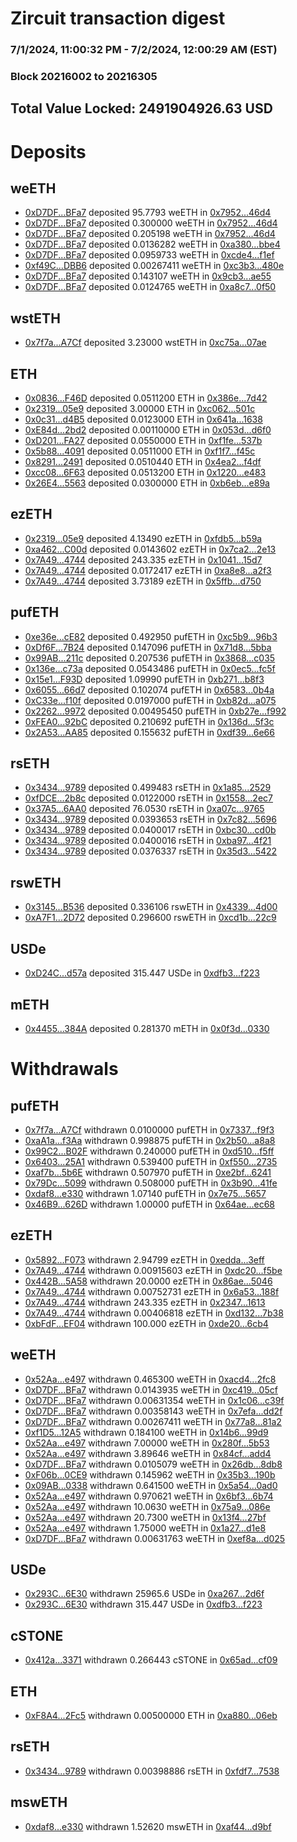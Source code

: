 # Zircuit transaction digest
### 7/1/2024, 11:00:32 PM - 7/2/2024, 12:00:29 AM (EST)
### Block 20216002 to 20216305

## Total Value Locked: 2491904926.63 USD

# Deposits
## weETH
- [0xD7DF...BFa7](https://etherscan.io/address/0xD7DF7E085214743530afF339aFC420c7c720BFa7) deposited 95.7793 weETH in [0x7952...46d4](https://etherscan.io/tx/0xD7DF7E085214743530afF339aFC420c7c720BFa7)
- [0xD7DF...BFa7](https://etherscan.io/address/0xD7DF7E085214743530afF339aFC420c7c720BFa7) deposited 0.300000 weETH in [0x7952...46d4](https://etherscan.io/tx/0xD7DF7E085214743530afF339aFC420c7c720BFa7)
- [0xD7DF...BFa7](https://etherscan.io/address/0xD7DF7E085214743530afF339aFC420c7c720BFa7) deposited 0.205198 weETH in [0x7952...46d4](https://etherscan.io/tx/0xD7DF7E085214743530afF339aFC420c7c720BFa7)
- [0xD7DF...BFa7](https://etherscan.io/address/0xD7DF7E085214743530afF339aFC420c7c720BFa7) deposited 0.0136282 weETH in [0xa380...bbe4](https://etherscan.io/tx/0xD7DF7E085214743530afF339aFC420c7c720BFa7)
- [0xD7DF...BFa7](https://etherscan.io/address/0xD7DF7E085214743530afF339aFC420c7c720BFa7) deposited 0.0959733 weETH in [0xcde4...f1ef](https://etherscan.io/tx/0xD7DF7E085214743530afF339aFC420c7c720BFa7)
- [0xf49C...DBB6](https://etherscan.io/address/0xf49C764dE0F0E2d1cF41c9dCa1Af54e37B43DBB6) deposited 0.00267411 weETH in [0xc3b3...480e](https://etherscan.io/tx/0xf49C764dE0F0E2d1cF41c9dCa1Af54e37B43DBB6)
- [0xD7DF...BFa7](https://etherscan.io/address/0xD7DF7E085214743530afF339aFC420c7c720BFa7) deposited 0.143107 weETH in [0x9cb3...ae55](https://etherscan.io/tx/0xD7DF7E085214743530afF339aFC420c7c720BFa7)
- [0xD7DF...BFa7](https://etherscan.io/address/0xD7DF7E085214743530afF339aFC420c7c720BFa7) deposited 0.0124765 weETH in [0xa8c7...0f50](https://etherscan.io/tx/0xD7DF7E085214743530afF339aFC420c7c720BFa7)
## wstETH
- [0x7f7a...A7Cf](https://etherscan.io/address/0x7f7aE9D06d74B5701cb3978fF0610a9bc2aFA7Cf) deposited 3.23000 wstETH in [0xc75a...07ae](https://etherscan.io/tx/0x7f7aE9D06d74B5701cb3978fF0610a9bc2aFA7Cf)
## ETH
- [0x0836...F46D](https://etherscan.io/address/0x08363dF5214c293cAD292f898d02A93A1E15F46D) deposited 0.0511200 ETH in [0x386e...7d42](https://etherscan.io/tx/0x08363dF5214c293cAD292f898d02A93A1E15F46D)
- [0x2319...05e9](https://etherscan.io/address/0x2319687e45a051E2b375f23301274DA9019205e9) deposited 3.00000 ETH in [0xc062...501c](https://etherscan.io/tx/0x2319687e45a051E2b375f23301274DA9019205e9)
- [0x0c31...d4B5](https://etherscan.io/address/0x0c3153cC3B02ffCc0a69099728B85bDDF5d3d4B5) deposited 0.0123000 ETH in [0x641a...1638](https://etherscan.io/tx/0x0c3153cC3B02ffCc0a69099728B85bDDF5d3d4B5)
- [0xE84d...2bd2](https://etherscan.io/address/0xE84db16bA92eD0fD015bB430f0F1327ef52b2bd2) deposited 0.00110000 ETH in [0x053d...d6f0](https://etherscan.io/tx/0xE84db16bA92eD0fD015bB430f0F1327ef52b2bd2)
- [0xD201...FA27](https://etherscan.io/address/0xD20173e2b75a0019E81F6b9F4Ed3873D1E86FA27) deposited 0.0550000 ETH in [0xf1fe...537b](https://etherscan.io/tx/0xD20173e2b75a0019E81F6b9F4Ed3873D1E86FA27)
- [0x5b88...4091](https://etherscan.io/address/0x5b8823C6fdaaD1DADBB6F44E1B10c0855cD84091) deposited 0.0511000 ETH in [0xf1f7...f45c](https://etherscan.io/tx/0x5b8823C6fdaaD1DADBB6F44E1B10c0855cD84091)
- [0x8291...2491](https://etherscan.io/address/0x829175237D0f9d85DA251aac87B23b00cAe22491) deposited 0.0510440 ETH in [0x4ea2...f4df](https://etherscan.io/tx/0x829175237D0f9d85DA251aac87B23b00cAe22491)
- [0xcc08...6F63](https://etherscan.io/address/0xcc08fac3A2578F26730D748e23a4928614d06F63) deposited 0.0513200 ETH in [0x1220...e483](https://etherscan.io/tx/0xcc08fac3A2578F26730D748e23a4928614d06F63)
- [0x26E4...5563](https://etherscan.io/address/0x26E4120d04A7E961773237D613f0e12e52675563) deposited 0.0300000 ETH in [0xb6eb...e89a](https://etherscan.io/tx/0x26E4120d04A7E961773237D613f0e12e52675563)
## ezETH
- [0x2319...05e9](https://etherscan.io/address/0x2319687e45a051E2b375f23301274DA9019205e9) deposited 4.13490 ezETH in [0xfdb5...b59a](https://etherscan.io/tx/0x2319687e45a051E2b375f23301274DA9019205e9)
- [0xa462...C00d](https://etherscan.io/address/0xa462c025701a1589c66CD3e0D4EEB233C86AC00d) deposited 0.0143602 ezETH in [0x7ca2...2e13](https://etherscan.io/tx/0xa462c025701a1589c66CD3e0D4EEB233C86AC00d)
- [0x7A49...4744](https://etherscan.io/address/0x7A493Be5c2ce014cD049Bf178a1ac0Db1B434744) deposited 243.335 ezETH in [0x1041...15d7](https://etherscan.io/tx/0x7A493Be5c2ce014cD049Bf178a1ac0Db1B434744)
- [0x7A49...4744](https://etherscan.io/address/0x7A493Be5c2ce014cD049Bf178a1ac0Db1B434744) deposited 0.0172417 ezETH in [0xa8e8...a2f3](https://etherscan.io/tx/0x7A493Be5c2ce014cD049Bf178a1ac0Db1B434744)
- [0x7A49...4744](https://etherscan.io/address/0x7A493Be5c2ce014cD049Bf178a1ac0Db1B434744) deposited 3.73189 ezETH in [0x5ffb...d750](https://etherscan.io/tx/0x7A493Be5c2ce014cD049Bf178a1ac0Db1B434744)
## pufETH
- [0xe36e...cE82](https://etherscan.io/address/0xe36e1Ac96E7712E951b7cde19a82A89E2754cE82) deposited 0.492950 pufETH in [0xc5b9...96b3](https://etherscan.io/tx/0xe36e1Ac96E7712E951b7cde19a82A89E2754cE82)
- [0xDf6F...7B24](https://etherscan.io/address/0xDf6F811E57385E0DBF69f9400E83D887c5de7B24) deposited 0.147096 pufETH in [0x71d8...5bba](https://etherscan.io/tx/0xDf6F811E57385E0DBF69f9400E83D887c5de7B24)
- [0x99AB...211c](https://etherscan.io/address/0x99AB515e23FD9FFDBf6f5B8779C3D73c7310211c) deposited 0.207536 pufETH in [0x3868...c035](https://etherscan.io/tx/0x99AB515e23FD9FFDBf6f5B8779C3D73c7310211c)
- [0x136e...c73a](https://etherscan.io/address/0x136e8A343F8c2da0cCAa69dd7a66cDe5D8C2c73a) deposited 0.0543486 pufETH in [0x0ec5...fc5f](https://etherscan.io/tx/0x136e8A343F8c2da0cCAa69dd7a66cDe5D8C2c73a)
- [0x15e1...F93D](https://etherscan.io/address/0x15e12065B446b8559858029BA42dc3D4E0e9F93D) deposited 1.09990 pufETH in [0xb271...b8f3](https://etherscan.io/tx/0x15e12065B446b8559858029BA42dc3D4E0e9F93D)
- [0x6055...66d7](https://etherscan.io/address/0x605564CE4E3E8f9d7fCB760cf9e3aE2cf58c66d7) deposited 0.102074 pufETH in [0x6583...0b4a](https://etherscan.io/tx/0x605564CE4E3E8f9d7fCB760cf9e3aE2cf58c66d7)
- [0xC33e...f10f](https://etherscan.io/address/0xC33ea8AbDa723abE4854F9d6E04Ba61C09E8f10f) deposited 0.0197000 pufETH in [0xb82d...a075](https://etherscan.io/tx/0xC33ea8AbDa723abE4854F9d6E04Ba61C09E8f10f)
- [0x2262...9972](https://etherscan.io/address/0x22620F43C19fDD06736b97433A2b8aeC5EeA9972) deposited 0.00495450 pufETH in [0xb27e...f992](https://etherscan.io/tx/0x22620F43C19fDD06736b97433A2b8aeC5EeA9972)
- [0xFEA0...92bC](https://etherscan.io/address/0xFEA0693029AAA61f7ABBdD7Cc95D1fBa8e3292bC) deposited 0.210692 pufETH in [0x136d...5f3c](https://etherscan.io/tx/0xFEA0693029AAA61f7ABBdD7Cc95D1fBa8e3292bC)
- [0x2A53...AA85](https://etherscan.io/address/0x2A5334DDD19022b46174a80a713179b6350fAA85) deposited 0.155632 pufETH in [0xdf39...6e66](https://etherscan.io/tx/0x2A5334DDD19022b46174a80a713179b6350fAA85)
## rsETH
- [0x3434...9789](https://etherscan.io/address/0x34349c5569e7B846c3558961552D2202760A9789) deposited 0.499483 rsETH in [0x1a85...2529](https://etherscan.io/tx/0x34349c5569e7B846c3558961552D2202760A9789)
- [0xfDCE...2b8c](https://etherscan.io/address/0xfDCE5951F9c4A64c397eD3bA8Ed6408E10Df2b8c) deposited 0.0122000 rsETH in [0x1558...2ec7](https://etherscan.io/tx/0xfDCE5951F9c4A64c397eD3bA8Ed6408E10Df2b8c)
- [0x37A5...6AA0](https://etherscan.io/address/0x37A530552cA9df0533D317A292DcC8A582776AA0) deposited 76.0530 rsETH in [0xa07c...9765](https://etherscan.io/tx/0x37A530552cA9df0533D317A292DcC8A582776AA0)
- [0x3434...9789](https://etherscan.io/address/0x34349c5569e7B846c3558961552D2202760A9789) deposited 0.0393653 rsETH in [0x7c82...5696](https://etherscan.io/tx/0x34349c5569e7B846c3558961552D2202760A9789)
- [0x3434...9789](https://etherscan.io/address/0x34349c5569e7B846c3558961552D2202760A9789) deposited 0.0400017 rsETH in [0xbc30...cd0b](https://etherscan.io/tx/0x34349c5569e7B846c3558961552D2202760A9789)
- [0x3434...9789](https://etherscan.io/address/0x34349c5569e7B846c3558961552D2202760A9789) deposited 0.0400016 rsETH in [0xba97...4f21](https://etherscan.io/tx/0x34349c5569e7B846c3558961552D2202760A9789)
- [0x3434...9789](https://etherscan.io/address/0x34349c5569e7B846c3558961552D2202760A9789) deposited 0.0376337 rsETH in [0x35d3...5422](https://etherscan.io/tx/0x34349c5569e7B846c3558961552D2202760A9789)
## rswETH
- [0x3145...B536](https://etherscan.io/address/0x314558c4561507acE66773110FF6BFedD551B536) deposited 0.336106 rswETH in [0x4339...4d00](https://etherscan.io/tx/0x314558c4561507acE66773110FF6BFedD551B536)
- [0xA7F1...2D72](https://etherscan.io/address/0xA7F10F63f83Ea70618bbF95d58ee8926a0092D72) deposited 0.296600 rswETH in [0xcd1b...22c9](https://etherscan.io/tx/0xA7F10F63f83Ea70618bbF95d58ee8926a0092D72)
## USDe
- [0xD24C...d57a](https://etherscan.io/address/0xD24Cfe2d0fa81369ca6291c28ac5426e16B6d57a) deposited 315.447 USDe in [0xdfb3...f223](https://etherscan.io/tx/0xD24Cfe2d0fa81369ca6291c28ac5426e16B6d57a)
## mETH
- [0x4455...384A](https://etherscan.io/address/0x4455B85118723D02e24874E710601f26107F384A) deposited 0.281370 mETH in [0x0f3d...0330](https://etherscan.io/tx/0x4455B85118723D02e24874E710601f26107F384A)
# Withdrawals
## pufETH
- [0x7f7a...A7Cf](https://etherscan.io/address/0x7f7aE9D06d74B5701cb3978fF0610a9bc2aFA7Cf) withdrawn 0.0100000 pufETH in [0x7337...f9f3](https://etherscan.io/tx/0x7f7aE9D06d74B5701cb3978fF0610a9bc2aFA7Cf)
- [0xaA1a...f3Aa](https://etherscan.io/address/0xaA1a2298fC989761E047d889e8abe41D3e9ef3Aa) withdrawn 0.998875 pufETH in [0x2b50...a8a8](https://etherscan.io/tx/0xaA1a2298fC989761E047d889e8abe41D3e9ef3Aa)
- [0x99C2...B02F](https://etherscan.io/address/0x99C2FF391582B93af89AEA9fF0348964D373B02F) withdrawn 0.240000 pufETH in [0xd510...f5ff](https://etherscan.io/tx/0x99C2FF391582B93af89AEA9fF0348964D373B02F)
- [0x6403...25A1](https://etherscan.io/address/0x6403E7fe6a931fe35870f55be4d1e1DED12E25A1) withdrawn 0.539400 pufETH in [0xf550...2735](https://etherscan.io/tx/0x6403E7fe6a931fe35870f55be4d1e1DED12E25A1)
- [0xaf7b...5b6E](https://etherscan.io/address/0xaf7b1D2e79a3CdbacC0A8F24CF0197999d7B5b6E) withdrawn 0.507970 pufETH in [0xe2bf...6241](https://etherscan.io/tx/0xaf7b1D2e79a3CdbacC0A8F24CF0197999d7B5b6E)
- [0x79Dc...5099](https://etherscan.io/address/0x79Dc6cB40A7E6B01CD2Ca613DD31EaeF8aB65099) withdrawn 0.508000 pufETH in [0x3b90...41fe](https://etherscan.io/tx/0x79Dc6cB40A7E6B01CD2Ca613DD31EaeF8aB65099)
- [0xdaf8...e330](https://etherscan.io/address/0xdaf8b06E2F3D5699e066e6e3248f4830430Be330) withdrawn 1.07140 pufETH in [0x7e75...5657](https://etherscan.io/tx/0xdaf8b06E2F3D5699e066e6e3248f4830430Be330)
- [0x46B9...626D](https://etherscan.io/address/0x46B9EE66352AD7aa960C00792e39E909e1c1626D) withdrawn 1.00000 pufETH in [0x64ae...ec68](https://etherscan.io/tx/0x46B9EE66352AD7aa960C00792e39E909e1c1626D)
## ezETH
- [0x5892...F073](https://etherscan.io/address/0x58928B47a7a89571bB3aeCF435d9147CBd98F073) withdrawn 2.94799 ezETH in [0xedda...3eff](https://etherscan.io/tx/0x58928B47a7a89571bB3aeCF435d9147CBd98F073)
- [0x7A49...4744](https://etherscan.io/address/0x7A493Be5c2ce014cD049Bf178a1ac0Db1B434744) withdrawn 0.00915603 ezETH in [0xdc20...f5be](https://etherscan.io/tx/0x7A493Be5c2ce014cD049Bf178a1ac0Db1B434744)
- [0x442B...5A58](https://etherscan.io/address/0x442B797D8AaC508bc79Fd8210d5331C5a2555A58) withdrawn 20.0000 ezETH in [0x86ae...5046](https://etherscan.io/tx/0x442B797D8AaC508bc79Fd8210d5331C5a2555A58)
- [0x7A49...4744](https://etherscan.io/address/0x7A493Be5c2ce014cD049Bf178a1ac0Db1B434744) withdrawn 0.00752731 ezETH in [0x6a53...188f](https://etherscan.io/tx/0x7A493Be5c2ce014cD049Bf178a1ac0Db1B434744)
- [0x7A49...4744](https://etherscan.io/address/0x7A493Be5c2ce014cD049Bf178a1ac0Db1B434744) withdrawn 243.335 ezETH in [0x2347...1613](https://etherscan.io/tx/0x7A493Be5c2ce014cD049Bf178a1ac0Db1B434744)
- [0x7A49...4744](https://etherscan.io/address/0x7A493Be5c2ce014cD049Bf178a1ac0Db1B434744) withdrawn 0.00406818 ezETH in [0xd132...7b38](https://etherscan.io/tx/0x7A493Be5c2ce014cD049Bf178a1ac0Db1B434744)
- [0xbFdF...EF04](https://etherscan.io/address/0xbFdF25dD24C2Db7c0e26aF7E94f4f85ae405EF04) withdrawn 100.000 ezETH in [0xde20...6cb4](https://etherscan.io/tx/0xbFdF25dD24C2Db7c0e26aF7E94f4f85ae405EF04)
## weETH
- [0x52Aa...e497](https://etherscan.io/address/0x52Aa899454998Be5b000Ad077a46Bbe360F4e497) withdrawn 0.465300 weETH in [0xacd4...2fc8](https://etherscan.io/tx/0x52Aa899454998Be5b000Ad077a46Bbe360F4e497)
- [0xD7DF...BFa7](https://etherscan.io/address/0xD7DF7E085214743530afF339aFC420c7c720BFa7) withdrawn 0.0143935 weETH in [0xc419...05cf](https://etherscan.io/tx/0xD7DF7E085214743530afF339aFC420c7c720BFa7)
- [0xD7DF...BFa7](https://etherscan.io/address/0xD7DF7E085214743530afF339aFC420c7c720BFa7) withdrawn 0.00631354 weETH in [0x1c06...c39f](https://etherscan.io/tx/0xD7DF7E085214743530afF339aFC420c7c720BFa7)
- [0xD7DF...BFa7](https://etherscan.io/address/0xD7DF7E085214743530afF339aFC420c7c720BFa7) withdrawn 0.00358143 weETH in [0x7efa...dd2f](https://etherscan.io/tx/0xD7DF7E085214743530afF339aFC420c7c720BFa7)
- [0xD7DF...BFa7](https://etherscan.io/address/0xD7DF7E085214743530afF339aFC420c7c720BFa7) withdrawn 0.00267411 weETH in [0x77a8...81a2](https://etherscan.io/tx/0xD7DF7E085214743530afF339aFC420c7c720BFa7)
- [0xf1D5...12A5](https://etherscan.io/address/0xf1D5311a488abFc994ed5Eb9D74F2474F38412A5) withdrawn 0.184100 weETH in [0x14b6...99d9](https://etherscan.io/tx/0xf1D5311a488abFc994ed5Eb9D74F2474F38412A5)
- [0x52Aa...e497](https://etherscan.io/address/0x52Aa899454998Be5b000Ad077a46Bbe360F4e497) withdrawn 7.00000 weETH in [0x280f...5b53](https://etherscan.io/tx/0x52Aa899454998Be5b000Ad077a46Bbe360F4e497)
- [0x52Aa...e497](https://etherscan.io/address/0x52Aa899454998Be5b000Ad077a46Bbe360F4e497) withdrawn 3.89646 weETH in [0x84cf...add4](https://etherscan.io/tx/0x52Aa899454998Be5b000Ad077a46Bbe360F4e497)
- [0xD7DF...BFa7](https://etherscan.io/address/0xD7DF7E085214743530afF339aFC420c7c720BFa7) withdrawn 0.0105079 weETH in [0x26db...8db8](https://etherscan.io/tx/0xD7DF7E085214743530afF339aFC420c7c720BFa7)
- [0xF06b...0CE9](https://etherscan.io/address/0xF06be41Ca39ea5328afBB1b73A9a9A0Fd0EE0CE9) withdrawn 0.145962 weETH in [0x35b3...190b](https://etherscan.io/tx/0xF06be41Ca39ea5328afBB1b73A9a9A0Fd0EE0CE9)
- [0x09AB...0338](https://etherscan.io/address/0x09AB09a18b59FDd0F8166b3c463E21edfC3f0338) withdrawn 0.641500 weETH in [0x5a54...0ad0](https://etherscan.io/tx/0x09AB09a18b59FDd0F8166b3c463E21edfC3f0338)
- [0x52Aa...e497](https://etherscan.io/address/0x52Aa899454998Be5b000Ad077a46Bbe360F4e497) withdrawn 0.970621 weETH in [0x6bf3...6b74](https://etherscan.io/tx/0x52Aa899454998Be5b000Ad077a46Bbe360F4e497)
- [0x52Aa...e497](https://etherscan.io/address/0x52Aa899454998Be5b000Ad077a46Bbe360F4e497) withdrawn 10.0630 weETH in [0x75a9...086e](https://etherscan.io/tx/0x52Aa899454998Be5b000Ad077a46Bbe360F4e497)
- [0x52Aa...e497](https://etherscan.io/address/0x52Aa899454998Be5b000Ad077a46Bbe360F4e497) withdrawn 20.7300 weETH in [0x13f4...27bf](https://etherscan.io/tx/0x52Aa899454998Be5b000Ad077a46Bbe360F4e497)
- [0x52Aa...e497](https://etherscan.io/address/0x52Aa899454998Be5b000Ad077a46Bbe360F4e497) withdrawn 1.75000 weETH in [0x1a27...d1e8](https://etherscan.io/tx/0x52Aa899454998Be5b000Ad077a46Bbe360F4e497)
- [0xD7DF...BFa7](https://etherscan.io/address/0xD7DF7E085214743530afF339aFC420c7c720BFa7) withdrawn 0.00631763 weETH in [0xef8a...d025](https://etherscan.io/tx/0xD7DF7E085214743530afF339aFC420c7c720BFa7)
## USDe
- [0x293C...6E30](https://etherscan.io/address/0x293C6937D8D82e05B01335F7B33FBA0c8e256E30) withdrawn 25965.6 USDe in [0xa267...2d6f](https://etherscan.io/tx/0x293C6937D8D82e05B01335F7B33FBA0c8e256E30)
- [0x293C...6E30](https://etherscan.io/address/0x293C6937D8D82e05B01335F7B33FBA0c8e256E30) withdrawn 315.447 USDe in [0xdfb3...f223](https://etherscan.io/tx/0x293C6937D8D82e05B01335F7B33FBA0c8e256E30)
## cSTONE
- [0x412a...3371](https://etherscan.io/address/0x412a3CC32Ea481Dd69C3F3f1a8Ba8Acd47523371) withdrawn 0.266443 cSTONE in [0x65ad...cf09](https://etherscan.io/tx/0x412a3CC32Ea481Dd69C3F3f1a8Ba8Acd47523371)
## ETH
- [0xF8A4...2Fc5](https://etherscan.io/address/0xF8A4F44d27B440558357D10E866A4Ee3FdF32Fc5) withdrawn 0.00500000 ETH in [0xa880...06eb](https://etherscan.io/tx/0xF8A4F44d27B440558357D10E866A4Ee3FdF32Fc5)
## rsETH
- [0x3434...9789](https://etherscan.io/address/0x34349c5569e7B846c3558961552D2202760A9789) withdrawn 0.00398886 rsETH in [0xfdf7...7538](https://etherscan.io/tx/0x34349c5569e7B846c3558961552D2202760A9789)
## mswETH
- [0xdaf8...e330](https://etherscan.io/address/0xdaf8b06E2F3D5699e066e6e3248f4830430Be330) withdrawn 1.52620 mswETH in [0xaf44...d9bf](https://etherscan.io/tx/0xdaf8b06E2F3D5699e066e6e3248f4830430Be330)
